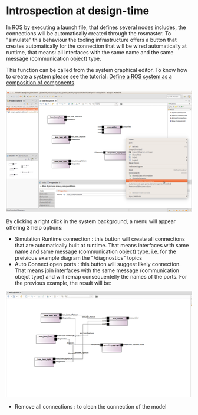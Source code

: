 # Introspection at design-time

In ROS by executing a launch file, that defines several nodes includes, the connections will be automatically created through the rosmaster. To "simulate" this behaviour the tooling infrastructure offers a button that creates automatically for the connection that will be wired automatically at runtime, that means: all interfaces with the same name and the same message (communication object) type.

This function can be called from the system graphical editor. To know how to create a system please see the tutorial: [Define a ROS system as a composition of components](NewSystem.md). 

![alt text](images/system_instrospection.png)

By clicking a right click in the system background, a menu will appear offering 3 help options:

* Simulation Runtime connection : this button will create all connections that are automatically built at runtime. That means interfaces with same name and same message (communication object) type. i.e. for the preivious example diagram the "/diagnostics" topics
* Auto Connect open ports : this button will suggest likely connection. That means join interfaces with the same message (communication obejct type) and will remap consequentelly the names of the ports. For the previous example, the result will be:

![alt text](images/auto_connect.png)
 
* Remove all connections : to clean the connection of the model 
